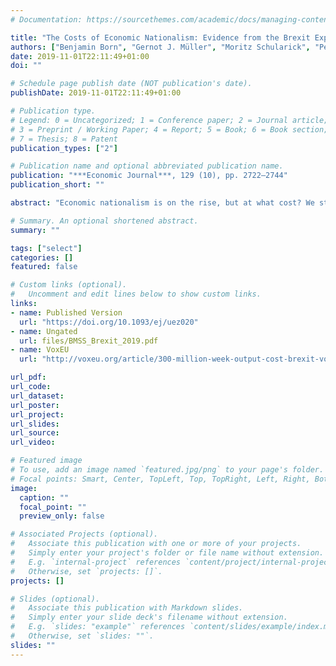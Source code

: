 ```yaml
---
# Documentation: https://sourcethemes.com/academic/docs/managing-content/

title: "The Costs of Economic Nationalism: Evidence from the Brexit Experiment"
authors: ["Benjamin Born", "Gernot J. Müller", "Moritz Schularick", "Petr Sedlacek"]
date: 2019-11-01T22:11:49+01:00
doi: ""

# Schedule page publish date (NOT publication's date).
publishDate: 2019-11-01T22:11:49+01:00

# Publication type.
# Legend: 0 = Uncategorized; 1 = Conference paper; 2 = Journal article;
# 3 = Preprint / Working Paper; 4 = Report; 5 = Book; 6 = Book section;
# 7 = Thesis; 8 = Patent
publication_types: ["2"]

# Publication name and optional abbreviated publication name.
publication: "***Economic Journal***, 129 (10), pp. 2722–2744"
publication_short: ""

abstract: "Economic nationalism is on the rise, but at what cost? We study this question using the unexpected outcome of the Brexit vote as a natural macroeconomic experiment. Employing synthetic control methods, we first show that the Brexit vote has caused a UK output loss of 1.7-2.5 percent by year-end 2018. An expectations-augmented VAR suggests that these costs are to a large extent driven by a downward revision of growth expectations in response to the vote. Linking quasi-experimental identification to structural time-series estimation allows us to not only quantify the aggregate costs but also to understand the channels through which expected economic disintegration impacts the macroeconomy."

# Summary. An optional shortened abstract.
summary: ""

tags: ["select"]
categories: []
featured: false

# Custom links (optional).
#   Uncomment and edit lines below to show custom links.
links:
- name: Published Version
  url: "https://doi.org/10.1093/ej/uez020"
- name: Ungated
  url: files/BMSS_Brexit_2019.pdf
- name: VoxEU
  url: "http://voxeu.org/article/300-million-week-output-cost-brexit-vote"

url_pdf:
url_code:
url_dataset:
url_poster:
url_project:
url_slides:
url_source:
url_video:

# Featured image
# To use, add an image named `featured.jpg/png` to your page's folder.
# Focal points: Smart, Center, TopLeft, Top, TopRight, Left, Right, BottomLeft, Bottom, BottomRight.
image:
  caption: ""
  focal_point: ""
  preview_only: false

# Associated Projects (optional).
#   Associate this publication with one or more of your projects.
#   Simply enter your project's folder or file name without extension.
#   E.g. `internal-project` references `content/project/internal-project/index.md`.
#   Otherwise, set `projects: []`.
projects: []

# Slides (optional).
#   Associate this publication with Markdown slides.
#   Simply enter your slide deck's filename without extension.
#   E.g. `slides: "example"` references `content/slides/example/index.md`.
#   Otherwise, set `slides: ""`.
slides: ""
---
```

